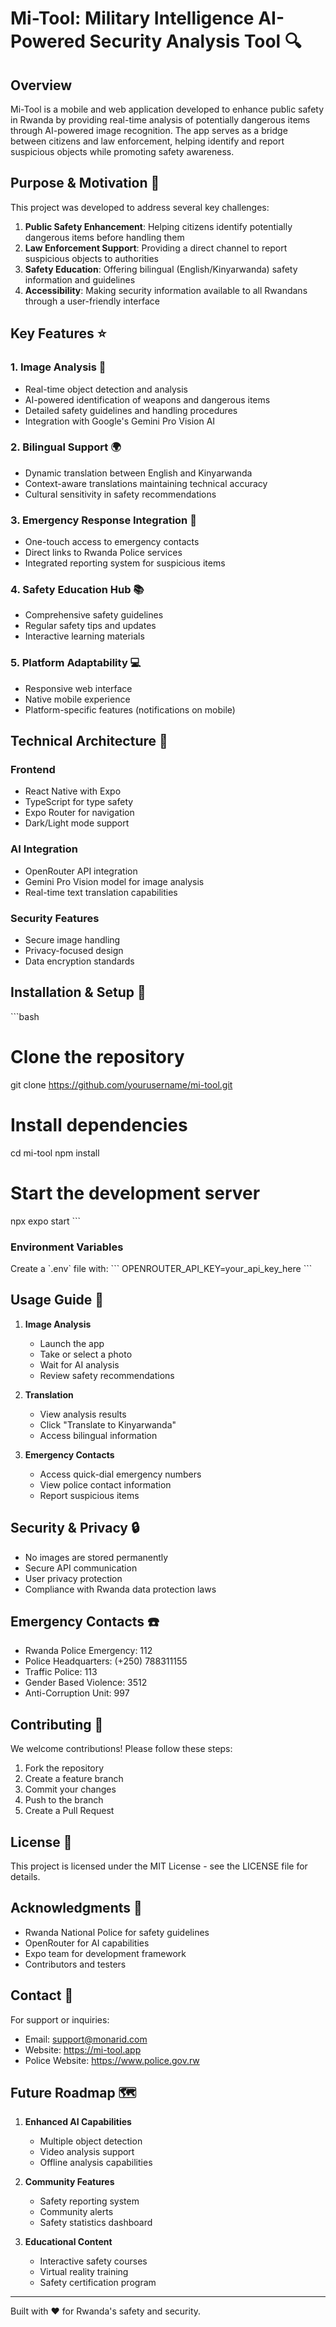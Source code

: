 # Mi-Tool: Military Intelligence AI-Powered Security Analysis Tool 🔍

## Overview

Mi-Tool is a mobile and web application developed to enhance public safety in Rwanda by providing real-time analysis of potentially dangerous items through AI-powered image recognition. The app serves as a bridge between citizens and law enforcement, helping identify and report suspicious objects while promoting safety awareness.

## Purpose & Motivation 🎯

This project was developed to address several key challenges:

1. **Public Safety Enhancement**: Helping citizens identify potentially dangerous items before handling them
2. **Law Enforcement Support**: Providing a direct channel to report suspicious objects to authorities
3. **Safety Education**: Offering bilingual (English/Kinyarwanda) safety information and guidelines
4. **Accessibility**: Making security information available to all Rwandans through a user-friendly interface

## Key Features ⭐

### 1. Image Analysis 📸
- Real-time object detection and analysis
- AI-powered identification of weapons and dangerous items
- Detailed safety guidelines and handling procedures
- Integration with Google's Gemini Pro Vision AI

### 2. Bilingual Support 🌍
- Dynamic translation between English and Kinyarwanda
- Context-aware translations maintaining technical accuracy
- Cultural sensitivity in safety recommendations

### 3. Emergency Response Integration 🚨
- One-touch access to emergency contacts
- Direct links to Rwanda Police services
- Integrated reporting system for suspicious items

### 4. Safety Education Hub 📚
- Comprehensive safety guidelines
- Regular safety tips and updates
- Interactive learning materials

### 5. Platform Adaptability 💻
- Responsive web interface
- Native mobile experience
- Platform-specific features (notifications on mobile)

## Technical Architecture 🔧

### Frontend
- React Native with Expo
- TypeScript for type safety
- Expo Router for navigation
- Dark/Light mode support

### AI Integration
- OpenRouter API integration
- Gemini Pro Vision model for image analysis
- Real-time text translation capabilities

### Security Features
- Secure image handling
- Privacy-focused design
- Data encryption standards

## Installation & Setup 🚀

\`\`\`bash
# Clone the repository
git clone https://github.com/yourusername/mi-tool.git

# Install dependencies
cd mi-tool
npm install

# Start the development server
npx expo start
\`\`\`

### Environment Variables
Create a \`.env\` file with:
\`\`\`
OPENROUTER_API_KEY=your_api_key_here
\`\`\`

## Usage Guide 📱

1. **Image Analysis**
   - Launch the app
   - Take or select a photo
   - Wait for AI analysis
   - Review safety recommendations

2. **Translation**
   - View analysis results
   - Click "Translate to Kinyarwanda"
   - Access bilingual information

3. **Emergency Contacts**
   - Access quick-dial emergency numbers
   - View police contact information
   - Report suspicious items

## Security & Privacy 🔒

- No images are stored permanently
- Secure API communication
- User privacy protection
- Compliance with Rwanda data protection laws

## Emergency Contacts ☎️

- Rwanda Police Emergency: 112
- Police Headquarters: (+250) 788311155
- Traffic Police: 113
- Gender Based Violence: 3512
- Anti-Corruption Unit: 997

## Contributing 🤝

We welcome contributions! Please follow these steps:

1. Fork the repository
2. Create a feature branch
3. Commit your changes
4. Push to the branch
5. Create a Pull Request

## License 📄

This project is licensed under the MIT License - see the LICENSE file for details.

## Acknowledgments 👏

- Rwanda National Police for safety guidelines
- OpenRouter for AI capabilities
- Expo team for development framework
- Contributors and testers

## Contact 📧

For support or inquiries:
- Email: support@monarid.com
- Website: https://mi-tool.app
- Police Website: https://www.police.gov.rw

## Future Roadmap 🗺️

1. **Enhanced AI Capabilities**
   - Multiple object detection
   - Video analysis support
   - Offline analysis capabilities

2. **Community Features**
   - Safety reporting system
   - Community alerts
   - Safety statistics dashboard

3. **Educational Content**
   - Interactive safety courses
   - Virtual reality training
   - Safety certification program

---

Built with ❤️ for Rwanda's safety and security.
